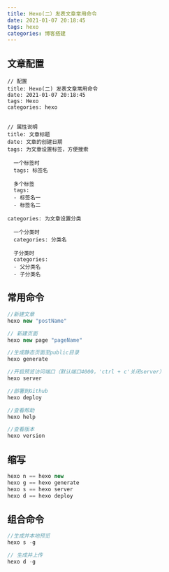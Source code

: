 ```yaml
---
title: Hexo(二）发表文章常用命令
date: 2021-01-07 20:18:45
tags: hexo
categories: 博客搭建
---
```



## 文章配置

```
// 配置
title: Hexo(二) 发表文章常用命令
date: 2021-01-07 20:18:45
tags: Hexo
categories: hexo


// 属性说明
title: 文章标题
date: 文章的创建日期
tags: 为文章设置标签，方便搜索

  一个标签时
  tags: 标签名

  多个标签
  tags: 
  - 标签名一
  - 标签名二

categories: 为文章设置分类

  一个分类时
  categories: 分类名

  子分类时
  categories: 
  - 父分类名
  - 子分类名
```
<!--more-->
## 常用命令

```javascript
//新建文章
hexo new "postName"

// 新建页面
hexo new page "pageName"

//生成静态页面至public目录
hexo generate

//开启预览访问端口（默认端口4000，'ctrl + c'关闭server）
hexo server

//部署到Github
hexo deploy

//查看帮助
hexo help

//查看版本
hexo version

```

## 缩写

```javascript
hexo n == hexo new
hexo g == hexo generate
hexo s == hexo server
hexo d == hexo deploy
```

## 组合命令

```javascript
//生成并本地预览
hexo s -g

// 生成并上传
hexo d -g
```
